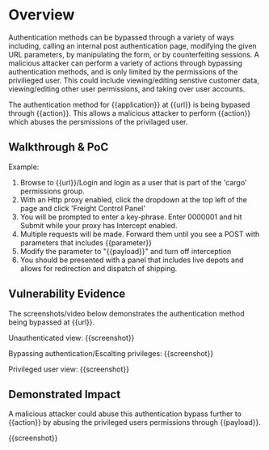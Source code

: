 # Overview
<!--
**Please replace text in each section below**

Authentication Bypass Report

Resources:
- https://owasp.org/www-project-web-security-testing-guide/latest/4-Web_Application_Security_Testing/04-Authentication_Testing/04-Testing_for_Bypassing_Authentication_Schema
- https://www.bugcrowd.com/blog/authentication-bypass/
-->
Authentication methods can be bypassed through a variety of ways including, calling an internal post authentication page, modifying the given URL parameters, by manipulating the form, or by counterfeiting sessions. A malicious attacker can perform a variety of actions through bypassing authentication methods, and is only limited by the permissions of the privilieged user. This could include viewing/editing senstive customer data, viewing/editing other user permissions, and taking over user accounts. 

The authentication method for {{application}} at {{url}} is being bypased through {{action}}. This allows a malicious attacker to perform {{action}} which abuses the persmissions of the privilaged user.

## Walkthrough & PoC
<!--
Provide a step-by-step walkthrough on how to access the vulnerable authentication mechanism and how to exploit the vulnerability to obtain access or perform a function that is intended to enforce authentication.
Adding a dot-pointed walkthrough with relevant screenshots will speed triage time and result in faster rewards!
-->

Example:
1. Browse to {{url}}/Login and login as a user that is part of the 'cargo' permissions group.
2. With an Http proxy enabled, click the dropdown at the top left of the page and click 'Freight Control Panel'
3. You will be prompted to enter a key-phrase. Enter 0000001 and hit Submit while your proxy has Intercept enabled.
4. Multiple requests will be made. Forward them until you see a POST with parameters that includes {{parameter}}
4. Modify the parameter to "{{payload}}" and turn off interception
5. You should be presented with a panel that includes live depots and allows for redirection and dispatch of shipping.

## Vulnerability Evidence
<!--
Your submission MUST include evidence of the vulnerability and not be theoretical in nature.

For authentication bypass vulnerabilities, include instructions on how to access the vulnerable authentication mechanism and steps to bypass it in order to perform a function or access data not intended for that user.
Provide screenshots to show the functionality accessed without valid authentication. 
-->

The screenshots/video below demonstrates the authentication method being bypassed at {{url}}.

Unauthenticated view:
{{screenshot}} 

Bypassing authentication/Escalting privileges:
{{screenshot}}

Privileged user view:
{{screenshot}}

## Demonstrated Impact
<!--
Explain why this bypass is a risk and how it can be used as an attack vector. If safe, perform a function that is shown to require authentication.
-->
A malicious attacker could abuse this authentication bypass further to {{action}} by abusing the privileged users permissions through {{payload}}.

{{screenshot}}
